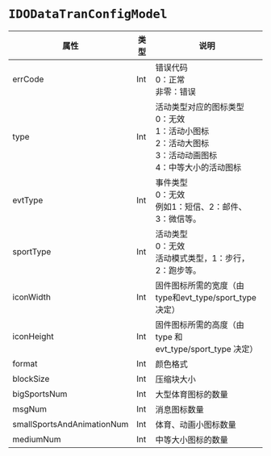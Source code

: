 # `IDODataTranConfigModel`

| 属性        | 类型    | 说明         |
| ----------- | ------- | ------------ |
| errCode | Int | 错误代码<br/>0：正常<br/>非零：错误 |
| type | Int | 活动类型对应的图标类型<br/>0：无效<br/>1：活动小图标<br/>2：活动大图标<br/>3：活动动画图标<br/>4：中等大小的活动图标 |
| evtType | Int | 事件类型<br/>0：无效<br/>例如1：短信、2：邮件、3：微信等。 |
| sportType | Int | 活动类型<br/>0：无效<br/>活动模式类型，1：步行，2：跑步等。 |
| iconWidth | Int | 固件图标所需的宽度（由type和evt_type/sport_type决定） |
| iconHeight | Int | 固件图标所需的高度（由 type 和 evt_type/sport_type 决定） |
| format | Int | 颜色格式 |
| blockSize | Int | 压缩块大小 |
| bigSportsNum | Int | 大型体育图标的数量 |
| msgNum | Int | 消息图标数量 |
| smallSportsAndAnimationNum | Int | 体育、动画小图标数量 |
| mediumNum | Int | 中等大小图标的数量 |
